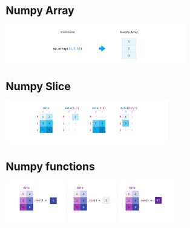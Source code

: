 # Numpy Array
<img src="images/array.png"/>

# Numpy Slice
<img src="images/slice.png"/>

# Numpy functions
<img src="images/functions.png"/>
